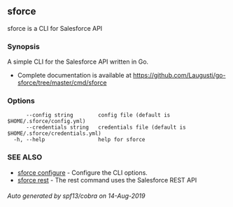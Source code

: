 ## sforce

sforce is a CLI for Salesforce API

### Synopsis

A simple CLI for the Salesforce API written in Go.
 * Complete documentation is available at https://github.com/Laugusti/go-sforce/tree/master/cmd/sforce

### Options

```
      --config string        config file (default is $HOME/.sforce/config.yml)
      --credentials string   credentials file (default is $HOME/.sforce/credentials.yml)
  -h, --help                 help for sforce
```

### SEE ALSO

* [sforce configure](sforce_configure.md)	 - Configure the CLI options.
* [sforce rest](sforce_rest.md)	 - The rest command uses the Salesforce REST API

###### Auto generated by spf13/cobra on 14-Aug-2019
